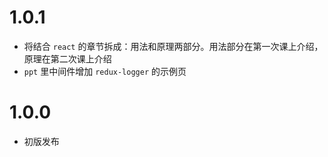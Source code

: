 # 1.0.1

- 将结合 `react` 的章节拆成：用法和原理两部分。用法部分在第一次课上介绍，原理在第二次课上介绍
- `ppt` 里中间件增加 `redux-logger` 的示例页

# 1.0.0

- 初版发布
